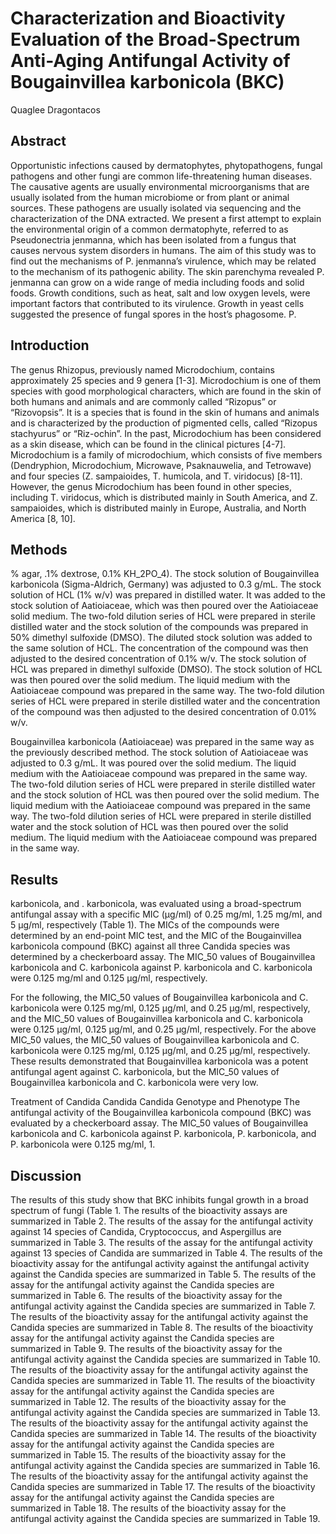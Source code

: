 # Characterization and Bioactivity Evaluation of the Broad-Spectrum Anti-Aging Antifungal Activity of Bougainvillea karbonicola (BKC)
Quaglee Dragontacos


## Abstract
Opportunistic infections caused by dermatophytes, phytopathogens, fungal pathogens and other fungi are common life-threatening human diseases. The causative agents are usually environmental microorganisms that are usually isolated from the human microbiome or from plant or animal sources. These pathogens are usually isolated via sequencing and the characterization of the DNA extracted. We present a first attempt to explain the environmental origin of a common dermatophyte, referred to as Pseudonectria jenmanna, which has been isolated from a fungus that causes nervous system disorders in humans. The aim of this study was to find out the mechanisms of P. jenmanna’s virulence, which may be related to the mechanism of its pathogenic ability. The skin parenchyma revealed P. jenmanna can grow on a wide range of media including foods and solid foods. Growth conditions, such as heat, salt and low oxygen levels, were important factors that contributed to its virulence. Growth in yeast cells suggested the presence of fungal spores in the host’s phagosome. P.


## Introduction
The genus Rhizopus, previously named Microdochium, contains approximately 25 species and 9 genera [1-3]. Microdochium is one of them species with good morphological characters, which are found in the skin of both humans and animals and are commonly called “Rizopus” or “Rizovopsis”. It is a species that is found in the skin of humans and animals and is characterized by the production of pigmented cells, called “Rizopus stachyurus” or “Riz-ochin”. In the past, Microdochium has been considered as a skin disease, which can be found in the clinical pictures [4-7]. Microdochium is a family of microdochium, which consists of five members (Dendryphion, Microdochium, Microwave, Psaknauwelia, and Tetrowave) and four species (Z. sampaioides, T. humicola, and T. viridocus) [8-11]. However, the genus Microdochium has been found in other species, including T. viridocus, which is distributed mainly in South America, and Z. sampaioides, which is distributed mainly in Europe, Australia, and North America [8, 10].


## Methods
% agar, .1% dextrose, 0.1% KH_2PO_4). The stock solution of Bougainvillea karbonicola (Sigma-Aldrich, Germany) was adjusted to 0.3 g/mL. The stock solution of HCL (1% w/v) was prepared in distilled water. It was added to the stock solution of Aatioiaceae, which was then poured over the Aatioiaceae solid medium. The two-fold dilution series of HCL were prepared in sterile distilled water and the stock solution of the compounds was prepared in 50% dimethyl sulfoxide (DMSO). The diluted stock solution was added to the same solution of HCL. The concentration of the compound was then adjusted to the desired concentration of 0.1% w/v. The stock solution of HCL was prepared in dimethyl sulfoxide (DMSO). The stock solution of HCL was then poured over the solid medium. The liquid medium with the Aatioiaceae compound was prepared in the same way. The two-fold dilution series of HCL were prepared in sterile distilled water and the concentration of the compound was then adjusted to the desired concentration of 0.01% w/v.

Bougainvillea karbonicola (Aatioiaceae) was prepared in the same way as the previously described method. The stock solution of Aatioiaceae was adjusted to 0.3 g/mL. It was poured over the solid medium. The liquid medium with the Aatioiaceae compound was prepared in the same way. The two-fold dilution series of HCL were prepared in sterile distilled water and the stock solution of HCL was then poured over the solid medium. The liquid medium with the Aatioiaceae compound was prepared in the same way. The two-fold dilution series of HCL were prepared in sterile distilled water and the stock solution of HCL was then poured over the solid medium. The liquid medium with the Aatioiaceae compound was prepared in the same way.


## Results
karbonicola, and . karbonicola, was evaluated using a broad-spectrum antifungal assay with a specific MIC (µg/ml) of 0.25 mg/ml, 1.25 mg/ml, and 5 µg/ml, respectively (Table 1). The MICs of the compounds were determined by an end-point MIC test, and the MIC of the Bougainvillea karbonicola compound (BKC) against all three Candida species was determined by a checkerboard assay. The MIC_50 values of Bougainvillea karbonicola and C. karbonicola against P. karbonicola and C. karbonicola were 0.125 mg/ml and 0.125 µg/ml, respectively.

For the following, the MIC_50 values of Bougainvillea karbonicola and C. karbonicola were 0.125 mg/ml, 0.125 µg/ml, and 0.25 µg/ml, respectively, and the MIC_50 values of Bougainvillea karbonicola and C. karbonicola were 0.125 µg/ml, 0.125 µg/ml, and 0.25 µg/ml, respectively. For the above MIC_50 values, the MIC_50 values of Bougainvillea karbonicola and C. karbonicola were 0.125 mg/ml, 0.125 µg/ml, and 0.25 µg/ml, respectively. These results demonstrated that Bougainvillea karbonicola was a potent antifungal agent against C. karbonicola, but the MIC_50 values of Bougainvillea karbonicola and C. karbonicola were very low.

Treatment of Candida Candida Candida Genotype and Phenotype
The antifungal activity of the Bougainvillea karbonicola compound (BKC) was evaluated by a checkerboard assay. The MIC_50 values of Bougainvillea karbonicola and C. karbonicola against P. karbonicola, P. karbonicola, and P. karbonicola were 0.125 mg/ml, 1.


## Discussion
The results of this study show that BKC inhibits fungal growth in a broad spectrum of fungi (Table 1. The results of the bioactivity assays are summarized in Table 2. The results of the assay for the antifungal activity against 14 species of Candida, Cryptococcus, and Aspergillus are summarized in Table 3. The results of the assay for the antifungal activity against 13 species of Candida are summarized in Table 4. The results of the bioactivity assay for the antifungal activity against the antifungal activity against the Candida species are summarized in Table 5. The results of the assay for the antifungal activity against the Candida species are summarized in Table 6. The results of the bioactivity assay for the antifungal activity against the Candida species are summarized in Table 7. The results of the bioactivity assay for the antifungal activity against the Candida species are summarized in Table 8. The results of the bioactivity assay for the antifungal activity against the Candida species are summarized in Table 9. The results of the bioactivity assay for the antifungal activity against the Candida species are summarized in Table 10. The results of the bioactivity assay for the antifungal activity against the Candida species are summarized in Table 11. The results of the bioactivity assay for the antifungal activity against the Candida species are summarized in Table 12. The results of the bioactivity assay for the antifungal activity against the Candida species are summarized in Table 13. The results of the bioactivity assay for the antifungal activity against the Candida species are summarized in Table 14. The results of the bioactivity assay for the antifungal activity against the Candida species are summarized in Table 15. The results of the bioactivity assay for the antifungal activity against the Candida species are summarized in Table 16. The results of the bioactivity assay for the antifungal activity against the Candida species are summarized in Table 17. The results of the bioactivity assay for the antifungal activity against the Candida species are summarized in Table 18. The results of the bioactivity assay for the antifungal activity against the Candida species are summarized in Table 19.
